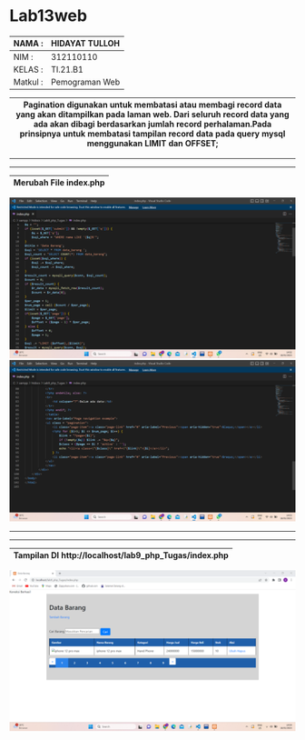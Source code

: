 # Lab13web

| NAMA  :| HIDAYAT TULLOH |
| ----- | -----  |
| NIM   :| 312110110 |
| KELAS :| TI.21.B1 |
| Matkul : | Pemograman Web |


| Pagination digunakan untuk membatasi atau membagi record data yang akan ditampilkan pada laman web. Dari seluruh record data yang ada akan dibagi berdasarkan jumlah record perhalaman.Pada prinsipnya untuk membatasi tampilan record data pada query mysql menggunakan LIMIT dan OFFSET; |
| --------- |
<hr> <hr>

| Merubah File index.php |
| --- |

![gambar1](SS/ss1.png) 
![gambar1](SS/ss2.png) 
<hr> <hr>

| Tampilan DI http://localhost/lab9_php_Tugas/index.php |
| --- |

![gambar1](SS/ss3.png) 